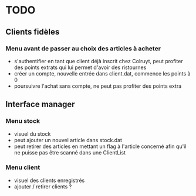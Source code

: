 # TODO

## Clients fidèles
### Menu avant de passer au choix des articles à acheter
- s'authentifier en tant que client déjà inscrit chez Colruyt, peut profiter des points extrats qui lui permet d'avoir des ristournes
- créer un compte, nouvelle entrée dans client.dat, commence les points à 0
- poursuivre l'achat sans compte, ne peut pas profiter des points extra



## Interface manager
### Menu stock
- visuel du stock 
- peut ajouter un nouvel article dans stock.dat
- peut retirer des articles en mettant un flag à l'article concerné afin qu'il ne puisse pas être scanné dans une ClientList

### Menu client
- visuel des clients enregistrés
- ajouter / retirer clients ?